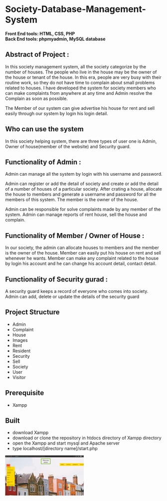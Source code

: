 # Society-Database-Management-System
**Front End tools: HTML, CSS, PHP**     
**Back End tools: phpmyadmin, MySQL database**

## Abstract of Project :

In this society management system, all the society categorize by the number of houses. The people who live in the house may be the owner of the house or tenant of the house. In this era, people are very busy with their routine work, so they do not have time to complain about small problems related to houses. I have developed the system for society members who can make complaints from anywhere at any time and Admin resolve the Complain as soon as possible.

The Member of our system can give advertise his house for rent and sell easily through our system by login his login detail.

## Who can use the system
In this society helping system, there are three types of user one is Admin, Owner of house(member of the website) and Security guard.

## Functionality  of Admin :
Admin can manage all the system by login with his username and password.

Admin can register or add the detail of society and create or add the detail of a number of houses of a particular society.
After crating a house, allocate the house to members and generate a username and password for all the members of this system. The member is the owner of the house.

Admin can be responsible for solve complaints made by any member of the system. Admin can manage reports of rent house, sell the house and complain.

## Functionality of Member / Owner of House :
In our society, the admin can allocate houses to members and the member is the owner of the house. Member can easily put his house on rent and sell whenever he wants. Member can make any complaint related to the house by login his account and he can change his account detail, contact detail.

## Functionality of Security gurad :
A security guard keeps a record of everyone who comes into society.
Admin can add, delete or update the details of the security guard

## Project Structure
* Admin
* Complaint
* House
* Images
* Rent
* Resident
* Security
* Sell
* Society
* User
* Visitor

## Prerequisite
* Xampp

## Built
* download Xampp
* download or clone the repository in htdocs directory of Xampp directory
* open the Xampp and start mysql and Apache server
* type localhost/[directory name]/start.php

<img align='center' src="https://github.com/Rahul-k25/Society-Management-System/blob/main/Image/admin%20index%20(2).png" width="50%">
